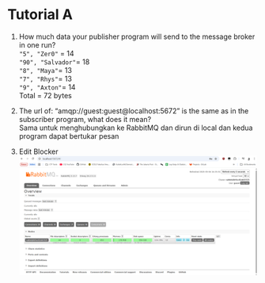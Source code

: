 # Tutorial A
1. How much data your publisher program will send to the message broker in one
run?<br>
`"5", "Zer0"` = 14 <br>
`"90", "Salvador"`= 18<br>
`"8", "Maya"`= 13<br>
`"7", "Rhys"`= 13<br>
`"9", "Axton"`= 14<br>
Total =  72 bytes
2. The url of: “amqp://guest:guest@localhost:5672” is the same as in the subscriber
program, what does it mean?<br>
Sama untuk menghubungkan ke RabbitMQ dan dirun di local dan kedua program dapat bertukar pesan

3. Edit Blocker <br>
![alt text](image.png)
